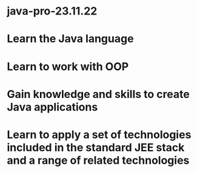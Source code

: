 # java-pro-23.11.22

# Learn the Java language

# Learn to work with OOP

# Gain knowledge and skills to create Java applications

# Learn to apply a set of technologies included in the standard JEE stack and a range of related technologies